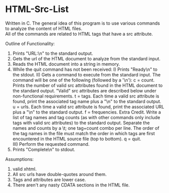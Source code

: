 # HTML-Src-List
Written in C. The general idea of this program is to use various commands to analyze the content of HTML files.  
All of the commands are related to HTML tags that have a src attribute.

Outline of Functionality:
  1. Prints "URL:\n" to the standard output.
  2. Gets the url of the HTML document to analyze from the standard input.
  3. Reads the HTML document into a string in memory.
  4. While the quit command has not been received:
    I) Prints "Ready\n" to the stdout.
    II) Gets a command to execute from the standard input.  The command will be one of the following (followed by a '\n'):
      c = count.  Prints the number of valid src attributes found in the HTML document to the standard output.  "Valid" src attributes are described below under non-functional requirements.
      t = tags.  Each time a valid src attribute is found, print the associated tag name plus a "\n" to the standard output.
      u = urls. Each time a valid src attribute is found, print the associated URL plus a "\n" to the standard output.
      f = frequencies. Extra Credit. Write a list of tag names and tag counts (as with other commands only include tags with valid src attributes) to the standard output.  Separate the names and counts by a \t; one tag+count combo per line.  The order of the tag names in the file must match the order in which tags are first encountered in the HTML source file (top to bottom).
      q = quit.   
    III) Perform the requested command.
  6. Prints "Complete\n" to stdout.

Assumptions:
  1. valid xhtml.
  2. All src urls have double-quotes around them.
  3. Tags and attributes are lower case.
  4. There aren't any nasty CDATA sections in the HTML file.
